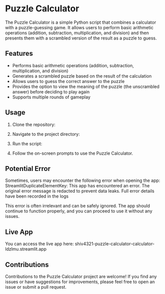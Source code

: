 

# Puzzle Calculator

The Puzzle Calculator is a simple Python script that combines a calculator with a puzzle-guessing game. It allows users to perform basic arithmetic operations (addition, subtraction, multiplication, and division) and then presents them with a scrambled version of the result as a puzzle to guess.

## Features

- Performs basic arithmetic operations (addition, subtraction, multiplication, and division)
- Generates a scrambled puzzle based on the result of the calculation
- Allows users to guess the correct answer to the puzzle
- Provides the option to view the meaning of the puzzle (the unscrambled answer) before deciding to play again
- Supports multiple rounds of gameplay

## Usage

1. Clone the repository:


2. Navigate to the project directory:


3. Run the script:


4. Follow the on-screen prompts to use the Puzzle Calculator.


## Potential Error
Sometimes, users may encounter the following error when opening the app:
StreamlitDuplicateElementKey: This app has encountered an error. The original error message is redacted to prevent data leaks. Full error details have been recorded in the logs

This error is often irrelevant and can be safely ignored. The app should continue to function properly, and you can proceed to use it without any issues.

## Live App
You can access the live app here:  shiv4321-puzzle-calculator-calculator-ldzlmu.streamlit.app



## Contributions

Contributions to the Puzzle Calculator project are welcome! If you find any issues or have suggestions for improvements, please feel free to open an issue or submit a pull request.
